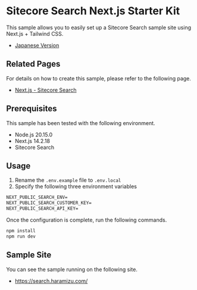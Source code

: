 # Sitecore Search Next.js Starter Kit

This sample allows you to easily set up a Sitecore Search sample site using Next.js + Tailwind CSS.

- [Japanese Version](READMEja.md)

## Related Pages

For details on how to create this sample, please refer to the following page.

- [Next.js - Sitecore Search](https://doc.haramizu.com/en/nextjs/sitecore-search/)

## Prerequisites

This sample has been tested with the following environment.

- Node.js 20.15.0
- Next.js 14.2.18
- Sitecore Search

## Usage

1. Rename the `.env.example` file to `.env.local`
2. Specify the following three environment variables

```txt
NEXT_PUBLIC_SEARCH_ENV=
NEXT_PUBLIC_SEARCH_CUSTOMER_KEY=
NEXT_PUBLIC_SEARCH_API_KEY=
```

Once the configuration is complete, run the following commands.

```bash
npm install
npm run dev
```

## Sample Site

You can see the sample running on the following site.

- https://search.haramizu.com/
